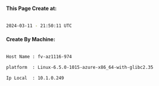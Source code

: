 
   
#### This Page Create at:

```bash

2024-03-11 - 21:50:11 UTC

```

#### Create By Machine:

```bash

Host Name : fv-az1116-974

platform  : Linux-6.5.0-1015-azure-x86_64-with-glibc2.35

Ip Local  : 10.1.0.249

```

